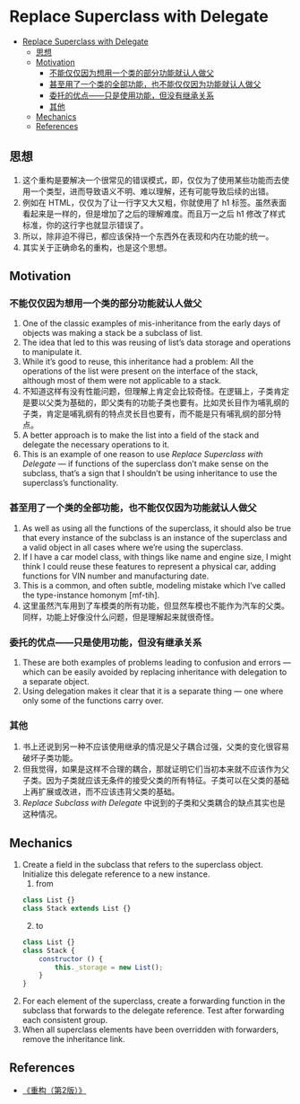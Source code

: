 # Replace Superclass with Delegate

<!-- TOC -->

- [Replace Superclass with Delegate](#replace-superclass-with-delegate)
    - [思想](#思想)
    - [Motivation](#motivation)
        - [不能仅仅因为想用一个类的部分功能就认人做父](#不能仅仅因为想用一个类的部分功能就认人做父)
        - [甚至用了一个类的全部功能，也不能仅仅因为功能就认人做父](#甚至用了一个类的全部功能也不能仅仅因为功能就认人做父)
        - [委托的优点——只是使用功能，但没有继承关系](#委托的优点只是使用功能但没有继承关系)
        - [其他](#其他)
    - [Mechanics](#mechanics)
    - [References](#references)

<!-- /TOC -->


## 思想
1. 这个重构是要解决一个很常见的错误模式，即，仅仅为了使用某些功能而去使用一个类型，进而导致语义不明、难以理解，还有可能导致后续的出错。
2. 例如在 HTML，仅仅为了让一行字又大又粗，你就使用了 h1 标签。虽然表面看起来是一样的，但是增加了之后的理解难度。而且万一之后 h1 修改了样式标准，你的这行字也就显示错误了。
3. 所以，除非迫不得已，都应该保持一个东西外在表现和内在功能的统一。
4. 其实关于正确命名的重构，也是这个思想。


## Motivation
### 不能仅仅因为想用一个类的部分功能就认人做父
1. One of the classic examples of mis-­inheritance from the early days of objects was making a stack be a subclass of list. 
2. The idea that led to this was reusing of list’s data storage and operations to manipulate it. 
3. While it’s good to reuse, this inheritance had a problem: All the operations of the list were present on the interface of the stack, although most of them were not applicable to a stack. 
4. 不知道这样有没有性能问题，但理解上肯定会比较奇怪。在逻辑上，子类肯定是要以父类为基础的，即父类有的功能子类也要有。比如灵长目作为哺乳纲的子类，肯定是哺乳纲有的特点灵长目也要有，而不能是只有哺乳纲的部分特点。
5. A better approach is to make the list into a field of the stack and delegate the necessary operations to it.
6. This is an example of one reason to use *Replace Superclass with Delegate* — if functions of the superclass don’t make sense on the subclass, that’s a sign that I shouldn’t be using inheritance to use the superclass’s functionality.

### 甚至用了一个类的全部功能，也不能仅仅因为功能就认人做父
1. As well as using all the functions of the superclass, it should also be true that every instance of the subclass is an instance of the superclass and a valid object in all cases where we’re using the superclass. 
2. If I have a car model class, with things like name and engine size, I might think I could reuse these features to represent a physical car, adding functions for VIN number and manufacturing date. 
3. This is a common, and often subtle, modeling mistake which I’ve called the type­-instance homonym [mf-­tih]. 
4. 这里虽然汽车用到了车模类的所有功能，但显然车模也不能作为汽车的父类。同样，功能上好像没什么问题，但是理解起来就很奇怪。

### 委托的优点——只是使用功能，但没有继承关系
1. These are both examples of problems leading to confusion and errors — which can be easily avoided by replacing inheritance with delegation to a separate object. 
2. Using delegation makes it clear that it is a separate thing — one where only some of the functions carry over.

### 其他
1. 书上还说到另一种不应该使用继承的情况是父子耦合过强，父类的变化很容易破坏子类功能。
2. 但我觉得，如果是这样不合理的耦合，那就证明它们当初本来就不应该作为父子类。因为子类就应该无条件的接受父类的所有特征。子类可以在父类的基础上再扩展或改进，而不应该违背父类的基础。
3. *Replace Subclass with Delegate* 中说到的子类和父类耦合的缺点其实也是这种情况。


## Mechanics
1. Create a field in the subclass that refers to the superclass object. Initialize this delegate reference to a new instance. 
    1. from
    ```js
    class List {}
    class Stack extends List {}
    ```
    2. to
    ```js
    class List {}
    class Stack {
        constructor () {
            this._storage = new List();
        }
    }
    ```
2. For each element of the superclass, create a forwarding function in the subclass that forwards to the delegate reference. Test after forwarding each consistent group.
3. When all superclass elements have been overridden with forwarders, remove the inheritance link.
    

## References
* [《重构（第2版）》](https://book.douban.com/subject/33400354/)
